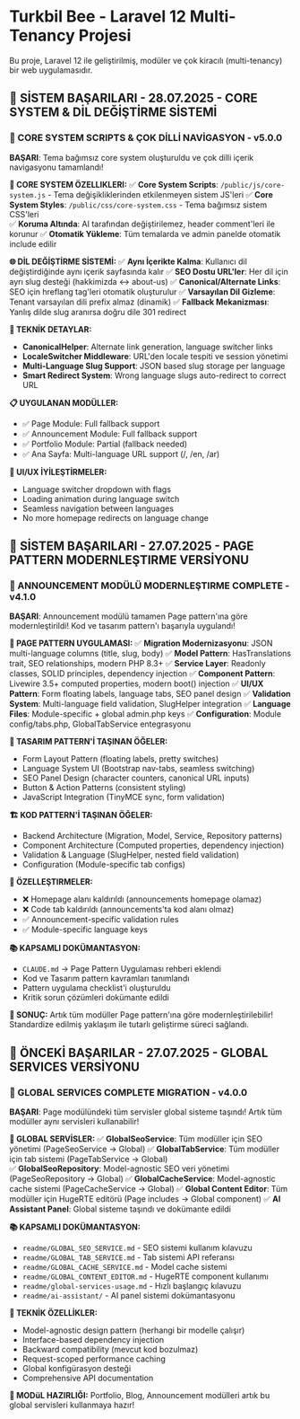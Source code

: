 # Turkbil Bee - Laravel 12 Multi-Tenancy Projesi

Bu proje, Laravel 12 ile geliştirilmiş, modüler ve çok kiracılı (multi-tenancy) bir web uygulamasıdır.

## 🎉 SİSTEM BAŞARILARI - 28.07.2025 - CORE SYSTEM & DİL DEĞİŞTİRME SİSTEMİ

### 🚀 CORE SYSTEM SCRIPTS & ÇOK DİLLİ NAVİGASYON - v5.0.0
**BAŞARI**: Tema bağımsız core system oluşturuldu ve çok dilli içerik navigasyonu tamamlandı!

**🎯 CORE SYSTEM ÖZELLIKLERI:**
✅ **Core System Scripts**: `/public/js/core-system.js` - Tema değişikliklerinden etkilenmeyen sistem JS'leri
✅ **Core System Styles**: `/public/css/core-system.css` - Tema bağımsız sistem CSS'leri  
✅ **Koruma Altında**: AI tarafından değiştirilemez, header comment'leri ile korunur
✅ **Otomatik Yükleme**: Tüm temalarda ve admin panelde otomatik include edilir

**🌐 DİL DEĞİŞTİRME SİSTEMİ:**
✅ **Aynı İçerikte Kalma**: Kullanıcı dil değiştirdiğinde aynı içerik sayfasında kalır
✅ **SEO Dostu URL'ler**: Her dil için ayrı slug desteği (hakkimizda ↔ about-us)
✅ **Canonical/Alternate Links**: SEO için hreflang tag'leri otomatik oluşturulur
✅ **Varsayılan Dil Gizleme**: Tenant varsayılan dili prefix almaz (dinamik)
✅ **Fallback Mekanizması**: Yanlış dilde slug aranırsa doğru dile 301 redirect

**🔧 TEKNİK DETAYLAR:**
- **CanonicalHelper**: Alternate link generation, language switcher links
- **LocaleSwitcher Middleware**: URL'den locale tespiti ve session yönetimi
- **Multi-Language Slug Support**: JSON based slug storage per language
- **Smart Redirect System**: Wrong language slugs auto-redirect to correct URL

**📋 UYGULANAN MODÜLLER:**
- ✅ Page Module: Full fallback support
- ✅ Announcement Module: Full fallback support
- ✅ Portfolio Module: Partial (fallback needed)
- ✅ Ana Sayfa: Multi-language URL support (/, /en, /ar)

**🎨 UI/UX İYİLEŞTİRMELER:**
- Language switcher dropdown with flags
- Loading animation during language switch
- Seamless navigation between languages
- No more homepage redirects on language change

## 🎉 SİSTEM BAŞARILARI - 27.07.2025 - PAGE PATTERN MODERNLEŞTIRME VERSİYONU

### 🚀 ANNOUNCEMENT MODÜLÜ MODERNLEŞTIRME COMPLETE - v4.1.0
**BAŞARI**: Announcement modülü tamamen Page pattern'ına göre modernleştirildi! Kod ve tasarım pattern'ı başarıyla uygulandı!

**🎯 PAGE PATTERN UYGULAMASI:**
✅ **Migration Modernizasyonu**: JSON multi-language columns (title, slug, body)
✅ **Model Pattern**: HasTranslations trait, SEO relationships, modern PHP 8.3+
✅ **Service Layer**: Readonly classes, SOLID principles, dependency injection
✅ **Component Pattern**: Livewire 3.5+ computed properties, modern boot() injection
✅ **UI/UX Pattern**: Form floating labels, language tabs, SEO panel design
✅ **Validation System**: Multi-language field validation, SlugHelper integration
✅ **Language Files**: Module-specific + global admin.php keys
✅ **Configuration**: Module config/tabs.php, GlobalTabService entegrasyonu

**🎨 TASARIM PATTERN'İ TAŞINAN ÖĞELER:**
- Form Layout Pattern (floating labels, pretty switches)
- Language System UI (Bootstrap nav-tabs, seamless switching)
- SEO Panel Design (character counters, canonical URL inputs)
- Button & Action Patterns (consistent styling)
- JavaScript Integration (TinyMCE sync, form validation)

**🏗️ KOD PATTERN'İ TAŞINAN ÖĞELER:**
- Backend Architecture (Migration, Model, Service, Repository patterns)
- Component Architecture (Computed properties, dependency injection)
- Validation & Language (SlugHelper, nested field validation)
- Configuration (Module-specific tab configs)

**🔧 ÖZELLEŞTIRMELER:**
- ❌ Homepage alanı kaldırıldı (announcements homepage olamaz)
- ❌ Code tab kaldırıldı (announcements'ta kod alanı olmaz)
- ✅ Announcement-specific validation rules
- ✅ Module-specific language keys

**📚 KAPSAMLI DOKÜMANTASYON:**
- `CLAUDE.md` → Page Pattern Uygulaması rehberi eklendi
- Kod ve Tasarım pattern kavramları tanımlandı
- Pattern uygulama checklist'i oluşturuldu
- Kritik sorun çözümleri dokümante edildi

**🚀 SONUÇ:**
Artık tüm modüller Page pattern'ına göre modernleştirilebilir! Standardize edilmiş yaklaşım ile tutarlı geliştirme süreci sağlandı.

## 🎉 ÖNCEKİ BAŞARILAR - 27.07.2025 - GLOBAL SERVICES VERSİYONU

### 🚀 GLOBAL SERVICES COMPLETE MIGRATION - v4.0.0
**BAŞARI**: Page modülündeki tüm servisler global sisteme taşındı! Artık tüm modüller aynı servisleri kullanabilir!

**🎯 GLOBAL SERVİSLER:**
✅ **GlobalSeoService**: Tüm modüller için SEO yönetimi (PageSeoService → Global)
✅ **GlobalTabService**: Tüm modüller için tab sistemi (PageTabService → Global)  
✅ **GlobalSeoRepository**: Model-agnostic SEO veri yönetimi (PageSeoRepository → Global)
✅ **GlobalCacheService**: Model-agnostic cache sistemi (PageCacheService → Global)
✅ **Global Content Editor**: Tüm modüller için HugeRTE editörü (Page includes → Global component)
✅ **AI Assistant Panel**: Global sisteme taşındı ve dokümante edildi

**📚 KAPSAMLI DOKÜMANTASYON:**
- `readme/GLOBAL_SEO_SERVICE.md` - SEO sistemi kullanım kılavuzu
- `readme/GLOBAL_TAB_SERVICE.md` - Tab sistemi API referansı  
- `readme/GLOBAL_CACHE_SERVICE.md` - Model cache sistemi
- `readme/GLOBAL_CONTENT_EDITOR.md` - HugeRTE component kullanımı
- `readme/global-services-usage.md` - Hızlı başlangıç kılavuzu
- `readme/ai-assistant/` - AI panel sistemi dokümantasyonu

**🔧 TEKNİK ÖZELLİKLER:**
- Model-agnostic design pattern (herhangi bir modelle çalışır)
- Interface-based dependency injection
- Backward compatibility (mevcut kod bozulmaz)
- Request-scoped performance caching
- Global konfigürasyon desteği
- Comprehensive API documentation

**🚀 MODüL HAZIRLIĞI:**
Portfolio, Blog, Announcement modülleri artık bu global servisleri kullanmaya hazır!